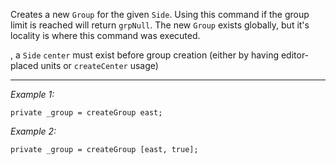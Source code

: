 Creates a new `Group` for the given `Side`. Using this command if the group limit is reached will return `grpNull`. The new `Group` exists globally, but it's locality is where this command was executed.


, a `Side` `center` must exist before group creation (either by having editor-placed units or `createCenter` usage)


---
*Example 1:*
```sqf
private _group = createGroup east;
```

*Example 2:*
```sqf
private _group = createGroup [east, true];
```